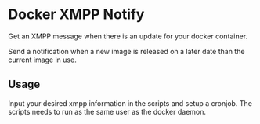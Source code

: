 # Docker XMPP Notify

Get an XMPP message when there is an update for your docker container.

Send a notification when a new image is released on a later date than the current image in use.

## Usage

Input your desired xmpp information in the scripts and setup a cronjob. The scripts needs to run as the same user as the docker daemon.